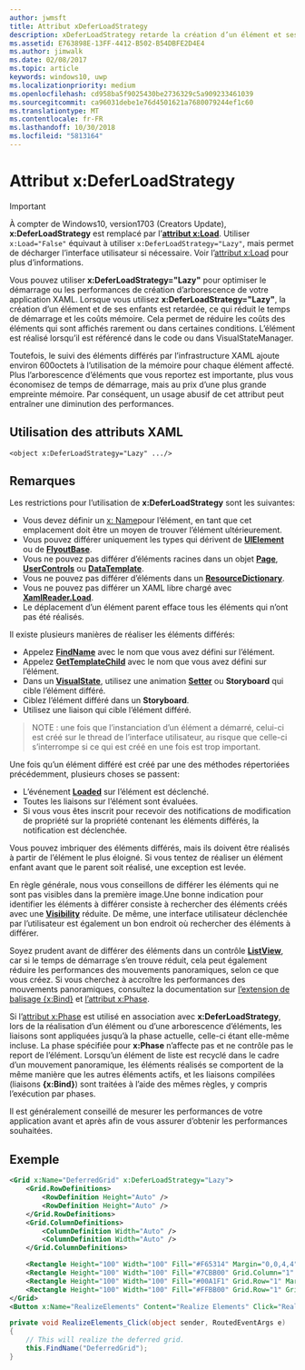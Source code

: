 ```yaml
---
author: jwmsft
title: Attribut xDeferLoadStrategy
description: xDeferLoadStrategy retarde la création d’un élément et ses enfants. Cela réduit le temps de démarrage, mais augmente légèrement l’utilisation de la mémoire.Chaque élément affecté ajoute environ 600octets à l’utilisation de la mémoire.
ms.assetid: E763898E-13FF-4412-B502-B54DBFE2D4E4
ms.author: jimwalk
ms.date: 02/08/2017
ms.topic: article
keywords: windows10, uwp
ms.localizationpriority: medium
ms.openlocfilehash: cd958ba5f9025430be2736329c5a909233461039
ms.sourcegitcommit: ca96031debe1e76d4501621a7680079244ef1c60
ms.translationtype: MT
ms.contentlocale: fr-FR
ms.lasthandoff: 10/30/2018
ms.locfileid: "5813164"
---
```

# <a name="xdeferloadstrategy-attribute"></a>Attribut x:DeferLoadStrategy

> [!IMPORTANT]
> À compter de Windows10, version1703 (Creators Update), **x:DeferLoadStrategy** est remplacé par l’[**attribut x:Load**](x-load-attribute.md). Utiliser `x:Load="False"` équivaut à utiliser `x:DeferLoadStrategy="Lazy"`, mais permet de décharger l’interface utilisateur si nécessaire. Voir l’[attribut x:Load](x-load-attribute.md) pour plus d’informations.

Vous pouvez utiliser **x:DeferLoadStrategy="Lazy"** pour optimiser le démarrage ou les performances de création d’arborescence de votre application XAML. Lorsque vous utilisez **x:DeferLoadStrategy="Lazy"**, la création d’un élément et de ses enfants est retardée, ce qui réduit le temps de démarrage et les coûts mémoire. Cela permet de réduire les coûts des éléments qui sont affichés rarement ou dans certaines conditions. L’élément est réalisé lorsqu’il est référencé dans le code ou dans VisualStateManager.

Toutefois, le suivi des éléments différés par l’infrastructure XAML ajoute environ 600octets à l’utilisation de la mémoire pour chaque élément affecté. Plus l’arborescence d’éléments que vous reportez est importante, plus vous économisez de temps de démarrage, mais au prix d’une plus grande empreinte mémoire. Par conséquent, un usage abusif de cet attribut peut entraîner une diminution des performances.

## <a name="xaml-attribute-usage"></a>Utilisation des attributs XAML

``` syntax
<object x:DeferLoadStrategy="Lazy" .../>
```

## <a name="remarks"></a>Remarques

Les restrictions pour l’utilisation de **x:DeferLoadStrategy** sont les suivantes:

- Vous devez définir un [x: Name](x-name-attribute.md)pour l’élément, en tant que cet emplacement doit être un moyen de trouver l’élément ultérieurement.
- Vous pouvez différer uniquement les types qui dérivent de [**UIElement**](https://msdn.microsoft.com/library/windows/apps/br208911) ou de [**FlyoutBase**](https://msdn.microsoft.com/library/windows/apps/dn279249).
- Vous ne pouvez pas différer d’éléments racines dans un objet [**Page**](https://msdn.microsoft.com/library/windows/apps/windows.ui.xaml.controls.page), [**UserControls**](https://msdn.microsoft.com/library/windows/apps/windows.ui.xaml.controls.usercontrol) ou [**DataTemplate**](https://msdn.microsoft.com/library/windows/apps/br242348).
- Vous ne pouvez pas différer d’éléments dans un [**ResourceDictionary**](https://msdn.microsoft.com/library/windows/apps/br208794).
- Vous ne pouvez pas différer un XAML libre chargé avec [**XamlReader.Load**](https://msdn.microsoft.com/library/windows/apps/br228048).
- Le déplacement d’un élément parent efface tous les éléments qui n’ont pas été réalisés.

Il existe plusieurs manières de réaliser les éléments différés:

- Appelez [**FindName**](https://msdn.microsoft.com/library/windows/apps/br208715) avec le nom que vous avez défini sur l’élément.
- Appelez [**GetTemplateChild**](https://msdn.microsoft.com/library/windows/apps/br209416) avec le nom que vous avez défini sur l’élément.
- Dans un [**VisualState**](https://msdn.microsoft.com/library/windows/apps/br209007), utilisez une animation [**Setter**](https://msdn.microsoft.com/library/windows/apps/br208817) ou **Storyboard** qui cible l’élément différé.
- Ciblez l’élément différé dans un **Storyboard**.
- Utilisez une liaison qui cible l’élément différé.

> NOTE : une fois que l’instanciation d’un élément a démarré, celui-ci est créé sur le thread de l’interface utilisateur, au risque que celle-ci s’interrompe si ce qui est créé en une fois est trop important.

Une fois qu’un élément différé est créé par une des méthodes répertoriées précédemment, plusieurs choses se passent:

- L’événement [**Loaded**](https://msdn.microsoft.com/library/windows/apps/br208723) sur l’élément est déclenché.
- Toutes les liaisons sur l’élément sont évaluées.
- Si vous vous êtes inscrit pour recevoir des notifications de modification de propriété sur la propriété contenant les éléments différés, la notification est déclenchée.

Vous pouvez imbriquer des éléments différés, mais ils doivent être réalisés à partir de l’élément le plus éloigné. Si vous tentez de réaliser un élément enfant avant que le parent soit réalisé, une exception est levée.

En règle générale, nous vous conseillons de différer les éléments qui ne sont pas visibles dans la première image.Une bonne indication pour identifier les éléments à différer consiste à rechercher des éléments créés avec une [**Visibility**](https://msdn.microsoft.com/library/windows/apps/br208992) réduite. De même, une interface utilisateur déclenchée par l’utilisateur est également un bon endroit où rechercher des éléments à différer.

Soyez prudent avant de différer des éléments dans un contrôle [**ListView**](https://msdn.microsoft.com/library/windows/apps/br242878), car si le temps de démarrage s’en trouve réduit, cela peut également réduire les performances des mouvements panoramiques, selon ce que vous créez. Si vous cherchez à accroître les performances des mouvements panoramiques, consultez la documentation sur [l’extension de balisage {x:Bind}](x-bind-markup-extension.md) et [l’attribut x:Phase](x-phase-attribute.md).

Si l’[attribut x:Phase](x-phase-attribute.md) est utilisé en association avec **x:DeferLoadStrategy**, lors de la réalisation d’un élément ou d’une arborescence d’éléments, les liaisons sont appliquées jusqu’à la phase actuelle, celle-ci étant elle-même incluse. La phase spécifiée pour **x:Phase** n’affecte pas et ne contrôle pas le report de l’élément. Lorsqu’un élément de liste est recyclé dans le cadre d’un mouvement panoramique, les éléments réalisés se comportent de la même manière que les autres éléments actifs, et les liaisons compilées (liaisons **{x:Bind}**) sont traitées à l’aide des mêmes règles, y compris l’exécution par phases.

Il est généralement conseillé de mesurer les performances de votre application avant et après afin de vous assurer d’obtenir les performances souhaitées.

## <a name="example"></a>Exemple

```xml
<Grid x:Name="DeferredGrid" x:DeferLoadStrategy="Lazy">
    <Grid.RowDefinitions>
        <RowDefinition Height="Auto" />
        <RowDefinition Height="Auto" />
    </Grid.RowDefinitions>
    <Grid.ColumnDefinitions>
        <ColumnDefinition Width="Auto" />
        <ColumnDefinition Width="Auto" />
    </Grid.ColumnDefinitions>

    <Rectangle Height="100" Width="100" Fill="#F65314" Margin="0,0,4,4" />
    <Rectangle Height="100" Width="100" Fill="#7CBB00" Grid.Column="1" Margin="4,0,0,4" />
    <Rectangle Height="100" Width="100" Fill="#00A1F1" Grid.Row="1" Margin="0,4,4,0" />
    <Rectangle Height="100" Width="100" Fill="#FFBB00" Grid.Row="1" Grid.Column="1" Margin="4,4,0,0" />
</Grid>
<Button x:Name="RealizeElements" Content="Realize Elements" Click="RealizeElements_Click"/>
```

```csharp
private void RealizeElements_Click(object sender, RoutedEventArgs e)
{
    // This will realize the deferred grid.
    this.FindName("DeferredGrid");
}
```
